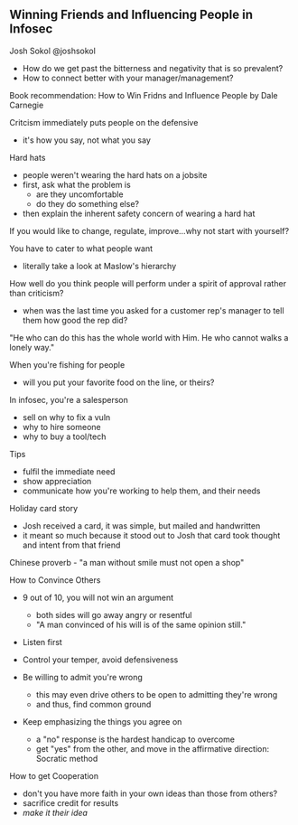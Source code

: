 ## Winning Friends and Influencing People in Infosec

Josh Sokol
@joshsokol

- How do we get past the bitterness and negativity that is so prevalent?
- How to connect better with your manager/management?

Book recommendation: How to Win Fridns and Influence People by Dale Carnegie

Critcism immediately puts people on the defensive

- it's how you say, not what you say

Hard hats

- people weren't wearing the hard hats on a jobsite
- first, ask what the problem is
	- are they uncomfortable
	- do they do something else?
- then explain the inherent safety concern of wearing a hard hat

If you would like to change, regulate, improve...why not start with yourself?


You have to cater to what people want

- literally take a look at Maslow's hierarchy

How well do you think people will perform under a spirit of approval rather than criticism?

- when was the last time you asked for a customer rep's manager to tell them how good the rep did?


"He who can do this has the whole world with Him. He who cannot walks a lonely way."

When you're fishing for people

- will you put your favorite food on the line, or theirs?


In infosec, you're a salesperson

- sell on why to fix a vuln
- why to hire someone
- why to buy a tool/tech

Tips

- fulfil the immediate need
- show appreciation
- communicate how you're working to help them, and their needs

Holiday card story

- Josh received a card, it was simple, but mailed and handwritten
- it meant so much because it stood out to Josh that card took thought and intent from that friend

Chinese proverb - "a man without smile must not open a shop"

How to Convince Others

- 9 out of 10, you will not win an argument
	- both sides will go away angry or resentful
	- "A man convinced of his will is of the same opinion still."

- Listen first
- Control your temper, avoid defensiveness
- Be willing to admit you're wrong
	- this may even drive others to be open to admitting they're wrong
	- and thus, find common ground
- Keep emphasizing the things you agree on
	- a "no" response is the hardest handicap to overcome
	- get "yes" from the other, and move in the affirmative direction: Socratic method

How to get Cooperation

- don't you have more faith in your own ideas than those from others?
- sacrifice credit for results
- *make it their idea*